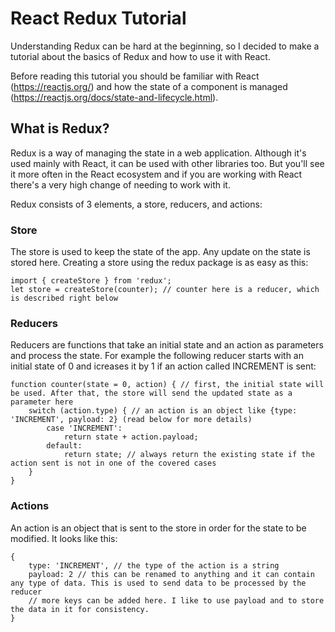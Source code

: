 # React Redux Tutorial

Understanding Redux can be hard at the beginning, so I decided to make a tutorial about the basics of Redux and how to use it with React.

Before reading this tutorial you should be familiar with React (https://reactjs.org/) and how the state of a component is managed (https://reactjs.org/docs/state-and-lifecycle.html).

## What is Redux?

Redux is a way of managing the state in a web application. Although it's used mainly with React, it can be used with other libraries too. But you'll see it more often in the React ecosystem and if you are working with React there's a very high change of needing to work with it.

Redux consists of 3 elements, a store, reducers, and actions:

### Store

The store is used to keep the state of the app. Any update on the state is stored here. Creating a store using the redux package is as easy as this:

    import { createStore } from 'redux';
    let store = createStore(counter); // counter here is a reducer, which is described right below

### Reducers

Reducers are functions that take an initial state and an action as parameters and process the state. For example the following reducer starts with an initial state of 0 and icreases it by 1 if an action called INCREMENT is sent:

    function counter(state = 0, action) { // first, the initial state will be used. After that, the store will send the updated state as a parameter here
        switch (action.type) { // an action is an object like {type: 'INCREMENT', payload: 2} (read below for more details)
            case 'INCREMENT':
                return state + action.payload;
            default:
                return state; // always return the existing state if the action sent is not in one of the covered cases
        }
    }

### Actions

An action is an object that is sent to the store in order for the state to be modified. It looks like this:

    {
        type: 'INCREMENT', // the type of the action is a string
        payload: 2 // this can be renamed to anything and it can contain any type of data. This is used to send data to be processed by the reducer
        // more keys can be added here. I like to use payload and to store the data in it for consistency.
    }




